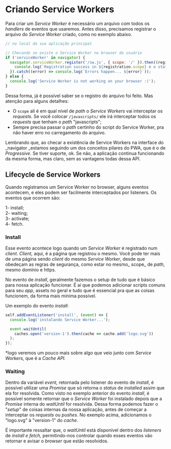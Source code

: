 # Criando Service Workers

Para criar um _Service Worker_ é necessário um arquivo com todos os _handlers_ de eventos que usaremos. Antes disso, precisamos registrar o arquivo do _Service Worker_ criado, como no exemplo abaixo.

```js
// no local da sua aplicação principal

// Checando se existe o Service Worker no browser do usuário
if ('serviceWorker' in navigator) {
  navigator.serviceWorker.register('/sw.js', { scope: '/' }).then((registration) => {
    console.log(`Registration success in ${registration.scope} e o status é ${registration.state}`);
  }).catch((error) => console.log(`Errors happen... ${error}`));
} else {
  console.log('Service Worker is not working on your browser :(');
}
```

Dessa forma, já é possível saber se o registro do arquivo foi feito. Mas atenção para alguns detalhes:

* O `scope` ali é em qual nível de _path_ o _Service Workers_ vai interceptar os _requests_. Se você colocar `/javascripts/` ele irá interceptar todos os _requests_ que tenham o _path_ "javascripts";
* Sempre precisa passar o _path_ certinho do script do Service Worker, pra não haver erro no carregamento do arquivo.

Lembrando que, ao checar a existência de Service Workers na interface do _navigator _estamos seguindo um dos conceitos pilares do PWA, que é o de _Progressive_. Se tiver suporte, ok. Se não, a aplicação continua funcionando da mesma forma, mas claro, sem as vantagens todas dessa API.

## Lifecycle de Service Workers

Quando registramos um Service Worker no browser, alguns eventos acontecem, e eles podem ser facilmente interceptados por listeners. Os eventos que ocorrem são:

1- install;  
2- waiting;  
3- activate;  
4- fetch.

### Install

Esse evento acontece logo quando um _Service Worker_ é registrado num _client_. _Client,_ aqui, é a página que registrou o mesmo. Você pode ter mais de uma página sendo _client_ do mesmo _Service Worker_, desde que obedeçam as regras de segurança, como estar no mesmo_ scope_ de _path_, mesmo domínio e https.

No evento de _install_, geralmente fazemos o setup de tudo que é básico para nossa aplicação funcionar. É aí que podemos adicionar scripts comuns para seu _app_, assets no geral e tudo que é essencial pra que as coisas funcionem, da forma mais mínima possível.

Um exemplo do evento _install_:

```js
self.addEventListener('install', (event) => {
  console.log('instalando Service Worker...');

  event.waitUntil(
    caches.open('version-1').then(cache => cache.add('logo.svg'))
  );
});
```

\*logo veremos um pouco mais sobre algo que veio junto com _Service Workers_, que é a _Cache API._

### Waiting

Dentro da variável _event,_ retornada pelo listener do evento de _install_, é possível utilizar uma _Promise_ que só retorna o _status_ de _installed_ assim que ela for resolvida. Como visto no exemplo anterior do evento _install_, é possível somente retornar que o _Service Worker_ foi instalado depois que a _Promise_ interna do _waitUntil_ for resolvida. Dessa forma podemos fazer o "_setup_" de coisas internas da nossa aplicação, antes de começar a interceptar os _requests_ ou _pushes_. No exemplo acima, adicionamos o "logo.svg" à "version-1" do _cache_.

É importante ressaltar que, o _waitUntil_ está disponível dentro dos _listeners_ de _install_ _e fetch,_ permitindo-nos controlar quando esses eventos vão retornar e avisar o _browser_ que estão resolvidos.

